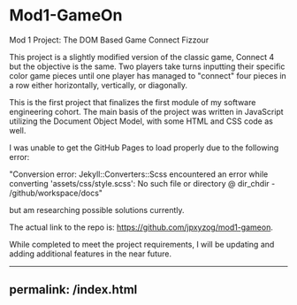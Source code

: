 # Mod1-GameOn
Mod 1 Project: The DOM Based Game
Connect Fizzour

This project is a slightly modified version of the classic game, Connect 4 but the objective is the same. Two players take turns inputting their specific color game pieces until one player has managed to "connect" four pieces in a row either horizontally, vertically, or diagonally.

This is the first project that finalizes the first module of my software engineering cohort. The main basis of the project was written in JavaScript utilizing the Document Object Model, with some HTML and CSS code as well.

I was unable to get the GitHub Pages to load properly due to the following error: 

"Conversion error: Jekyll::Converters::Scss encountered an error while converting 'assets/css/style.scss':                     No such file or directory @ dir_chdir - /github/workspace/docs"

but am researching possible solutions currently.

The actual link to the repo is: https://github.com/jpxyzog/mod1-gameon.

While completed to meet the project requirements, I will be updating and adding additional features in the near future.

---
permalink: /index.html
---
